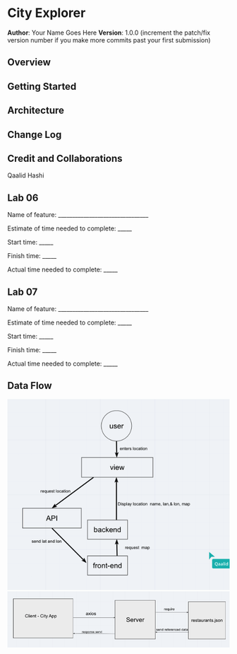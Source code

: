 # City Explorer

**Author**: Your Name Goes Here
**Version**: 1.0.0 (increment the patch/fix version number if you make more commits past your first submission)

## Overview
<!-- Provide a high level overview of what this application is and why you are building it, beyond the fact that it's an assignment for this class. (i.e. What's your problem domain?) -->

## Getting Started
<!-- What are the steps that a user must take in order to build this app on their own machine and get it running? -->

## Architecture
<!-- Provide a detailed description of the application design. What technologies (languages, libraries, etc) you're using, and any other relevant design information. -->

## Change Log
<!-- Use this area to document the iterative changes made to your application as each feature is successfully implemented. Use time stamps. Here's an example:

01-01-2001 4:59pm - Application now has a fully-functional express server, with a GET route for the location resource. -->

## Credit and Collaborations
Qaalid Hashi

## Lab 06
Name of feature: ________________________________

Estimate of time needed to complete: _____

Start time: _____

Finish time: _____

Actual time needed to complete: _____

## Lab 07
Name of feature: ________________________________

Estimate of time needed to complete: _____

Start time: _____

Finish time: _____

Actual time needed to complete: _____

## Data Flow
![dataflow-lab05](./images/dataFlow.png)
![dataflow-lab06](./images/dataFlow-lab07.png)
